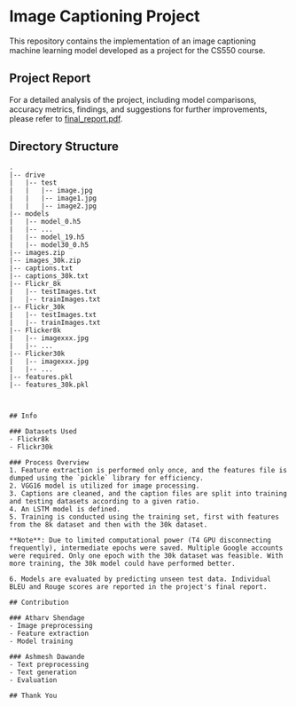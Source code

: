 # Image Captioning Project

This repository contains the implementation of an image captioning machine learning model developed as a project for the CS550 course.

## Project Report

For a detailed analysis of the project, including model comparisons, accuracy metrics, findings, and suggestions for further improvements, please refer to [final_report.pdf](final_report.pdf).

## Directory Structure

```plaintext
.
|-- drive
|   |-- test
|   |   |-- image.jpg
|   |   |-- image1.jpg
|   |   |-- image2.jpg
|-- models
|   |-- model_0.h5
|   |-- ...
|   |-- model_19.h5
|   |-- model30_0.h5
|-- images.zip
|-- images_30k.zip
|-- captions.txt
|-- captions_30k.txt
|-- Flickr_8k
|   |-- testImages.txt
|   |-- trainImages.txt
|-- Flickr_30k
|   |-- testImages.txt
|   |-- trainImages.txt
|-- Flicker8k
|   |-- imagexxx.jpg
|   |-- ...
|-- Flicker30k
|   |-- imagexxx.jpg
|   |-- ...
|-- features.pkl
|-- features_30k.pkl



## Info

### Datasets Used
- Flickr8k
- Flickr30k

### Process Overview
1. Feature extraction is performed only once, and the features file is dumped using the `pickle` library for efficiency.
2. VGG16 model is utilized for image processing.
3. Captions are cleaned, and the caption files are split into training and testing datasets according to a given ratio.
4. An LSTM model is defined.
5. Training is conducted using the training set, first with features from the 8k dataset and then with the 30k dataset.

**Note**: Due to limited computational power (T4 GPU disconnecting frequently), intermediate epochs were saved. Multiple Google accounts were required. Only one epoch with the 30k dataset was feasible. With more training, the 30k model could have performed better.

6. Models are evaluated by predicting unseen test data. Individual BLEU and Rouge scores are reported in the project's final report.

## Contribution

### Atharv Shendage
- Image preprocessing
- Feature extraction
- Model training

### Ashmesh Dawande
- Text preprocessing
- Text generation
- Evaluation

## Thank You
